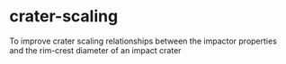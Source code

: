 # crater-scaling
To improve crater scaling relationships between the impactor properties and the rim-crest diameter of an impact crater
